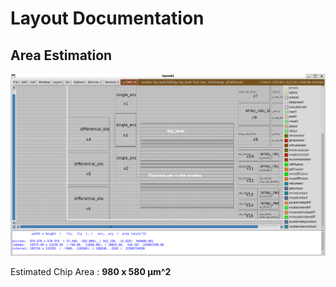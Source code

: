 # Layout Documentation

## Area Estimation

![Chip Area](figures/magic_area.png)

Estimated Chip Area : **980 x 580 µm^2**

